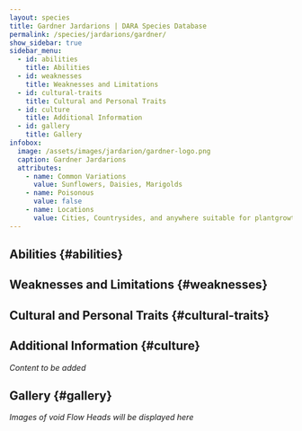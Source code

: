 ```yaml
---
layout: species
title: Gardner Jardarions | DARA Species Database
permalink: /species/jardarions/gardner/
show_sidebar: true
sidebar_menu:
  - id: abilities
    title: Abilities
  - id: weaknesses
    title: Weaknesses and Limitations
  - id: cultural-traits
    title: Cultural and Personal Traits
  - id: culture
    title: Additional Information
  - id: gallery
    title: Gallery
infobox:
  image: /assets/images/jardarion/gardner-logo.png
  caption: Gardner Jardarions
  attributes:
    - name: Common Variations
      value: Sunflowers, Daisies, Marigolds
    - name: Poisonous
      value: false
    - name: Locations
      value: Cities, Countrysides, and anywhere suitable for plantgrowth
---
```


## Abilities {#abilities}

## Weaknesses and Limitations {#weaknesses}

## Cultural and Personal Traits {#cultural-traits}

## Additional Information {#culture}

*Content to be added*

## Gallery {#gallery}

*Images of void Flow Heads will be displayed here*
